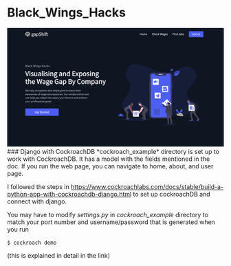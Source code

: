 # Black_Wings_Hacks

<img src="./images/GapShift_01.png">
### Django with CockroachDB
*cockroach_example* directory is set up to work with CockroachDB.
It has a model with the fields mentioned in the doc.
If you run the web page, you can navigate to home, about, and user page.

I followed the steps in https://www.cockroachlabs.com/docs/stable/build-a-python-app-with-cockroachdb-django.html to set up cockroachDB and connect with django.

You may have to modify _settings.py_ in _cockroach_example_ directory to match your port number and username/password that is generated when you run

```
$ cockroach demo
```

(this is explained in detail in the link)
